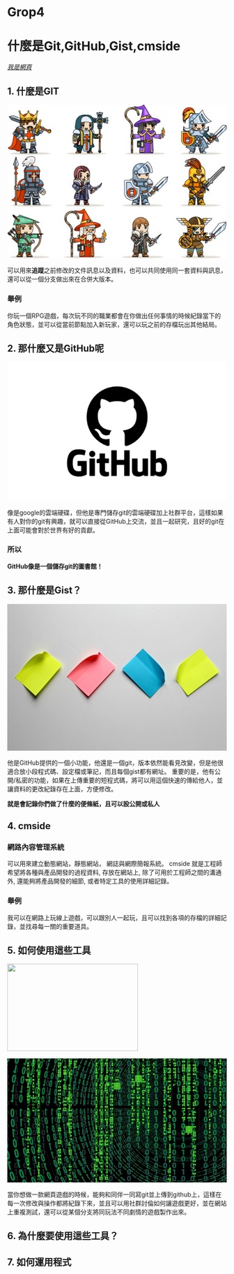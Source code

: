 # Grop4
# 什麼是Git,GitHub,Gist,cmside
[*我是網頁*](https://0118eric.github.io/Grop4/)
## 1. 什麼是GIT
![RPG](https://github.com/0118ERIC/Grop4/blob/main/istockphoto-1138108634-612x612.jpg?raw=true)

可以用來**追蹤**之前修改的文件訊息以及資料，也可以共同使用同一套資料與訊息，還可以從一個分支做出來在合併大版本。
### 舉例
你玩一個RPG遊戲，每次玩不同的職業都會在你做出任何事情的時候紀錄當下的角色狀態，並可以從當前節點加入新玩家，還可以玩之前的存檔玩出其他結局。
## 2. 那什麼又是GitHub呢
![GITHUB](https://github.com/0118ERIC/Grop4/blob/main/github-logo.png?raw=true)

像是google的雲端硬碟，但他是專門儲存git的雲端硬碟加上社群平台，這樣如果有人對你的git有興趣，就可以直接從GitHub上交流，並且一起研究，且好的git在上面可能會對於世界有好的貢獻。
### 所以
**GitHub像是一個儲存git的圖書館！**
## 3. 那什麼是Gist？
![便利貼](https://github.com/0118ERIC/Grop4/blob/main/Sticky-notes-720x480.jpg?raw=true)

他是GitHub提供的一個小功能，他還是一個git，版本依然能看見改變，但是他很適合放小段程式碼、設定檔或筆記，而且每個gist都有網址。
重要的是，他有公開/私密的功能，如果在上傳重要的短程式碼，將可以用這個快速的傳給他人，並讓資料的更改紀錄存在上面，方便修改。

**就是會記錄你們做了什麼的便條紙，且可以設公開或私人**

## 4. cmside

### 網路內容管理系統
可以用來建立動態網站，靜態網站， 網誌與網際簡報系統。
cmside 就是工程師希望將各種與產品開發的過程資料, 存放在網站上, 除了可用於工程師之間的溝通外, 還能夠將產品開發的細節, 或者特定工具的使用詳細記錄。
### 舉例

我可以在網路上玩線上遊戲，可以跟別人一起玩，且可以找到各項的存檔的詳細記錄，並找尋每一關的重要道具。


## 5. 如何使用這些工具
<img src="(https://github.com/0118ERIC/Grop4/blob/main/202208041452587648434588.jpg?raw=true)" width="300" height="200">

![程式碼](https://github.com/0118ERIC/Grop4/blob/main/202208041452587648434588.jpg?raw=true)

當你想做一款網頁遊戲的時候，能夠和同伴一同寫git並上傳到github上，這樣在每一次修改與操作都將紀錄下來，並且可以用社群討倫如何讓遊戲更好，並在網站上重複測試，還可以從某個分支將同玩法不同劇情的遊戲製作出來。


## 6. 為什麼要使用這些工具？

## 7. 如何運用程式
